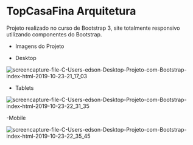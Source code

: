 # TopCasaFina Arquitetura

Projeto realizado no curso de Bootstrap 3, site totalmente responsivo utilizando componentes do Bootstrap.

 - Imagens do Projeto
 
  - Desktop 
  
  ![screencapture-file-C-Users-edson-Desktop-Projeto-com-Bootstrap-index-html-2019-10-23-21_17_03](https://user-images.githubusercontent.com/31168253/67445839-b20c2600-f5e4-11e9-94f1-a6e7722152fe.png)
  
  - Tablets
  
  ![screencapture-file-C-Users-edson-Desktop-Projeto-com-Bootstrap-index-html-2019-10-23-22_31_35](https://user-images.githubusercontent.com/31168253/67445943-221aac00-f5e5-11e9-96b4-09409ccb1278.png)
  
  -Mobile
  
  ![screencapture-file-C-Users-edson-Desktop-Projeto-com-Bootstrap-index-html-2019-10-23-22_35_45](https://user-images.githubusercontent.com/31168253/67446041-863d7000-f5e5-11e9-9fae-20b0f3e962af.png)
